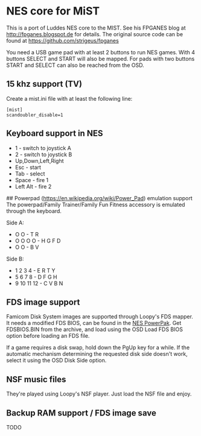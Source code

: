 # NES core for MiST

This is a port of Luddes NES core to the MIST. See his FPGANES blog at
<http://fpganes.blogspot.de> for details. The original source code can
be found at <https://github.com/strigeus/fpganes>

You need a USB game pad with at least 2 buttons to run NES games. With
4 buttons SELECT and START will also be mapped. For pads with two buttons
START and SELECT can also be reached from the OSD.

## 15 khz support (TV)
Create a mist.ini file with at least the following line:

```
[mist]
scandoubler_disable=1
```

## Keyboard support in NES

* 1 - switch to joystick A
* 2 - switch to joystick B
* Up,Down,Left,Right
* Esc - start
* Tab - select
* Space - fire 1
* Left Alt - fire 2

## Powerpad (<https://en.wikipedia.org/wiki/Power_Pad>) emulation support
The powerpad/Family Trainer/Family Fun Fitness accessory is emulated through
the keyboard.

Side A:
*    O  O    -   T R
* O  O  O  O - H G F D
*    O  O    -   B V   

Side B:
* 1  2  3  4 - E R T Y
* 5  6  7  8 - D F G H
* 9 10 11 12 - C V B N 

## FDS image support

Famicom Disk System images are supported through Loopy's FDS mapper. It needs
a modified FDS BIOS, can be found in the [NES PowerPak](https://www.retrousb.com/product_info.php?products_id=34).
Get FDSBIOS.BIN from the archive, and load using the OSD Load FDS BIOS option before
loading an FDS file.

If a game requires a disk swap, hold down the PgUp key for a while. If the automatic
mechanism determining the requested disk side doesn't work, select it using the
OSD Disk Side option.

## NSF music files

They're played using Loopy's NSF player. Just load the NSF file and enjoy.

## Backup RAM support / FDS image save

TODO
